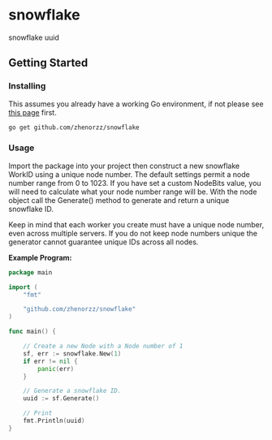 # snowflake
snowflake uuid

## Getting Started

### Installing

This assumes you already have a working Go environment, if not please see
[this page](https://golang.org/doc/install) first.

```sh
go get github.com/zhenorzz/snowflake
```

### Usage

Import the package into your project then construct a new snowflake WorkID using a
unique node number. The default settings permit a node number range from 0 to 1023.
If you have set a custom NodeBits value, you will need to calculate what your
node number range will be. With the node object call the Generate() method to
generate and return a unique snowflake ID.

Keep in mind that each worker you create must have a unique node number, even
across multiple servers.  If you do not keep node numbers unique the generator
cannot guarantee unique IDs across all nodes.

**Example Program:**

```go
package main

import (
	"fmt"

	"github.com/zhenorzz/snowflake"
)

func main() {

    // Create a new Node with a Node number of 1
    sf, err := snowflake.New(1)
    if err != nil {
        panic(err)
    }

    // Generate a snowflake ID.
    uuid := sf.Generate()

    // Print
    fmt.Println(uuid)
}
```
